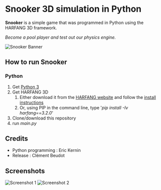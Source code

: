 # Snooker 3D simulation in Python 

**Snooker** is a simple game that was programmed in Python using the HARFANG 3D framework.

*Become a pool player and test out our physics engine.*

![Snooker Banner](https://github.com/harfang3d/snooker-python-hg2/raw/main/screenshots/scene0.png)

## How to run Snooker

### Python
1. Get [Python 3](https://www.python.org/downloads/)
1. Get HARFANG 3D
	1. Either download it from the [HARFANG website](https://www.harfang3d.com/releases/3.2.0/) and follow the [install instructions](https://www.harfang3d.com/docs/3.2.0/man.cpython/)
	1. Or, using PIP in the command line, type '*pip install -Iv harfang==3.2.0*'
1. Clone/download this repository
1. run *main.py*

## Credits
* Python programming : Eric Kernin
* Release : Clément Beudot

## Screenshots
![Screenshot 1](https://github.com/harfang3d/snooker-python-hg2/raw/main/screenshots/scene1.png)
![Screenshot 2](https://github.com/harfang3d/snooker-python-hg2/raw/main/screenshots/scene2.png)

